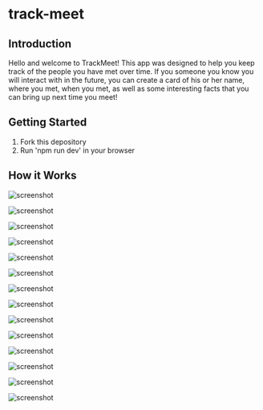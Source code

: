 # track-meet


## Introduction

Hello and welcome to TrackMeet! This app was designed to help you keep track of the people you have met over time. If you someone you know you will interact with in the future, you can create a card of his or her name, where you met, when you met, as well as some interesting facts that you can bring up next time you meet!

## Getting Started
1. Fork this depository
1. Run 'npm run dev' in your browser

## How it Works

![screenshot](/screenshots/screenshot-01.png)

![screenshot](/screenshots/screenshot-02.png)

![screenshot](/screenshots/screenshot-03.png)

![screenshot](/screenshots/screenshot-04.png)

![screenshot](/screenshots/screenshot-05.png)

![screenshot](/screenshots/screenshot-06.png)

![screenshot](/screenshots/screenshot-07.png)

![screenshot](/screenshots/screenshot-08.png)

![screenshot](/screenshots/screenshot-09.png)

![screenshot](/screenshots/screenshot-10.png)

![screenshot](/screenshots/screenshot-11.png)

![screenshot](/screenshots/screenshot-12.png)

![screenshot](/screenshots/screenshot-13.png)

![screenshot](/screenshots/screenshot-14.png)
